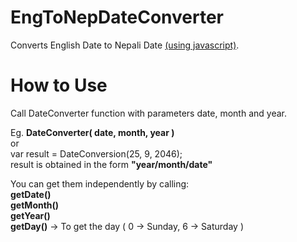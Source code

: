 EngToNepDateConverter
=====================

Converts English Date to Nepali Date <u>(using javascript)</u>.


How to Use
============

Call DateConverter function with parameters date, month and year.


Eg. 
<strong>DateConverter( date, month, year )</strong><br>
or<br>
var result = DateConversion(25, 9, 2046);<br>
result is obtained in the form <strong>"year/month/date"</strong>

You can get them independently by calling: <br>
<strong>getDate()</strong><br>
<strong>getMonth()</strong><br>
<strong>getYear()</strong><br>
<strong>getDay()</strong> -> To get the day ( 0 -> Sunday, 6 -> Saturday )
